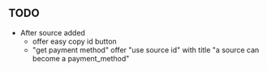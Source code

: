 ## TODO

- After source added
  - offer easy copy id button
  - "get payment method" offer "use source id" with title "a source can become a payment_method"
